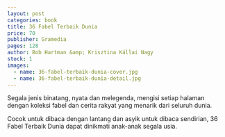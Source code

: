 ```yaml
---
layout: post
categories: book
title: 36 Fabel Terbaik Dunia
price: 70
publisher: Gramedia
pages: 128
author: Bob Hartman &amp; Krisztina Kállai Nagy
stock: 1
images:
  - name: 36-fabel-terbaik-dunia-cover.jpg
  - name: 36-fabel-terbaik-dunia-detail.jpg
---
```


Segala jenis binatang, nyata dan melegenda, mengisi setiap halaman dengan koleksi fabel dan cerita rakyat yang menarik dari seluruh dunia.

Cocok untuk dibaca dengan lantang dan asyik untuk dibaca sendirian, 36 Fabel Terbaik Dunia dapat dinikmati anak-anak segala usia.